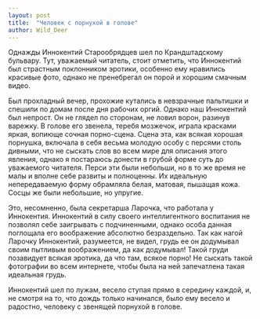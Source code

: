 ```yaml
---
layout: post
title:  "Человек с порнухой в голове"
author: Wild_Deer
---
```


Однажды Иннокентий Старообрядцев шел по Крандштадскому бульвару. Тут, уважаемый читатель, стоит отметить, что Иннокентий был страстным поклонником эротики, особенно ему нравились красивые фото, однако не пренебрегал он порой и хорошим смачным видео.

Был прохладный вечер, прохожие кутались в невзрачные пальтишки и спешили по домам после дня рабочих оргий. Однако наш Иннокентий был непрост. Он не глядел по сторонам, не ловил ворон, разинув варежку. В голове его звенела, теребя мозжечок, играла красками яркая, вопиюще сочная порно-сцена. Сцена эта, как всякая хорошая порнушка, включала в себя весьма молодую особу с персями столь дивными, что не сыскать слов во всем мире для описания этого явления, однако я постараюсь донести в грубой форме суть до уважаемого читателя. Перси эти были небольши, но в то же время не малы и вполне себе развиты и полноценны. Их идеальную непередаваемую форму обрамляла белая, матовая, пышащая кожа. Сосцы же были небольшие, но упругие.

Это, несомненно, была секретарша Ларочка, что работала у Иннокентия. Иннокентий в силу своего интеллигентного воспитания не позволял себе заигрывать с подчиненными, однако особа данная поглощала его воображение абсолютно безраздельно. Так как нагой Ларочку Иннокентий, разумеется, не видел, грудь ее он додумывал своим пытливым воображением, да как додумывал! Такой груди позавидует всякая эротика, да что там, всякое порно! Не сыскать такой фотографии во всем интернете, чтобы была на ней запечатлена такая идеальная грудь.

Иннокентий шел по лужам, весело ступая прямо в середину каждой, и, не смотря на то, что дождь только начинался, было ему весело и радостно, человеку с звенящей порнухой в голове.